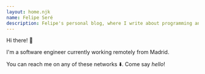 ```yaml
---
layout: home.njk
name: Felipe Seré
description: Felipe's personal blog, where I write about programming and learn about web design.
---
```


Hi there! :wave:

I'm a software engineer currently working remotely from Madrid.

You can reach me on any of these networks :arrow_down:. 
Come say _hello_!

